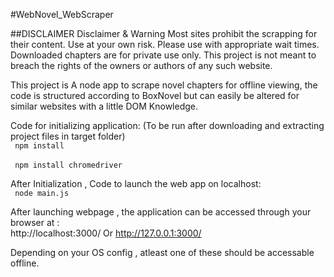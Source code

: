 #WebNovel_WebScraper

##DISCLAIMER
Disclaimer & Warning
Most sites prohibit the scrapping for their content. Use at your own risk. Please use with appropriate wait times. Downloaded chapters are for private use only.
This project is not meant to breach the rights of the owners or authors of any such website.

This project is A node app to scrape novel chapters for offline viewing, the code is structured according to BoxNovel but can easily be altered for similar websites with a little DOM Knowledge.

Code for initializing application: (To be run after downloading and extracting project files in target folder)</br>
<code> 
npm install
 </code>
 </br>
 <code>
npm install chromedriver
 </code>


After Initialization , Code to launch the web app on localhost:</br>
<code> node main.js </code>

After launching webpage , the application can be accessed through your browser at :</br>
http://localhost:3000/
  Or
http://127.0.0.1:3000/

Depending on your OS config , atleast one of these should be accessable offline.
